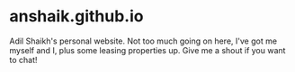 anshaik.github.io
=================

Adil Shaikh's personal website. Not too much going on here, I've got me myself and I, plus some leasing properties up. Give me a shout if you want to chat!